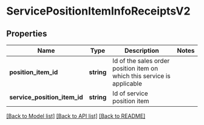 # ServicePositionItemInfoReceiptsV2

## Properties
Name | Type | Description | Notes
------------ | ------------- | ------------- | -------------
**position_item_id** | **string** | Id of the sales order position item on which this service is applicable | 
**service_position_item_id** | **string** | Id of service position item | 

[[Back to Model list]](../../README.md#documentation-for-models) [[Back to API list]](../../README.md#documentation-for-api-endpoints) [[Back to README]](../../README.md)


